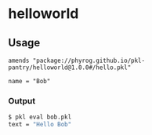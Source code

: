 # helloworld

## Usage

```pkl
amends "package://phyrog.github.io/pkl-pantry/helloworld@1.0.0#/hello.pkl"

name = "Bob"
```

### Output

```bash
$ pkl eval bob.pkl
text = "Hello Bob"
```
